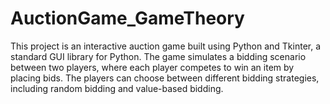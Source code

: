 # AuctionGame_GameTheory
This project is an interactive auction game built using Python and Tkinter, a standard GUI library for Python. The game simulates a bidding scenario between two players, where each player competes to win an item by placing bids. The players can choose between different bidding strategies, including random bidding and value-based bidding.
